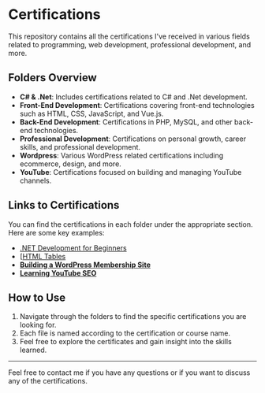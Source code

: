 # Certifications

This repository contains all the certifications I've received in various fields related to programming, web development, professional development, and more.

## Folders Overview

- **C# & .Net**: Includes certifications related to C# and .Net development.
- **Front-End Development**: Certifications covering front-end technologies such as HTML, CSS, JavaScript, and Vue.js.
- **Back-End Development**: Certifications in PHP, MySQL, and other back-end technologies.
- **Professional Development**: Certifications on personal growth, career skills, and professional development.
- **Wordpress**: Various WordPress related certifications including ecommerce, design, and more.
- **YouTube**: Certifications focused on building and managing YouTube channels.

## Links to Certifications

You can find the certifications in each folder under the appropriate section. Here are some key examples:

- [.NET Development for Beginners](C%23%20%26%20.Net/CertificateOfCompletion_.NET%20Development%20for%20Beginners.pdf)
- [[HTML Tables](Front-End%20Development/HTML/CertificateOfCompletion_HTML%20Tables%20(1).pdf)
- [**Building a WordPress Membership Site**](Wordpress/CertificateOfCompletion_Building%20a%20WordPress%20Membership%20Site%20Getting%20Started.pdf)
- [**Learning YouTube SEO**](Youtube/CertificateOfCompletion_Learning%20YouTube%20SEO.pdf)

## How to Use

1. Navigate through the folders to find the specific certifications you are looking for.
2. Each file is named according to the certification or course name.
3. Feel free to explore the certificates and gain insight into the skills learned.

---

Feel free to contact me if you have any questions or if you want to discuss any of the certifications.
